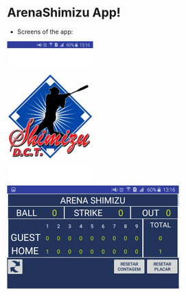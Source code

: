# ArenaShimizu App!

* Screens of the app:

<img src="/imgs_readme/initial_screen.jpeg" width="200"/> <img src="/imgs_readme/scoreboard.jpeg" width="400"/>
